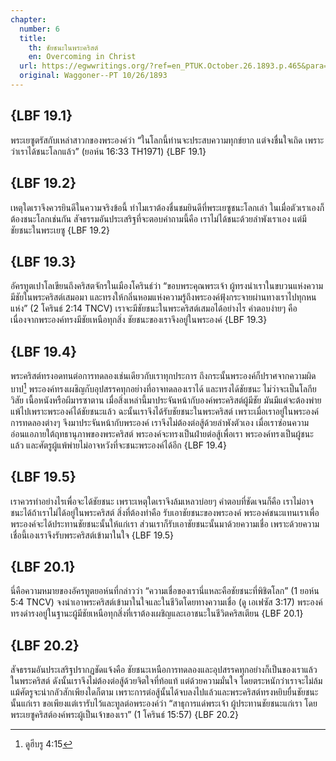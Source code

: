 ```yaml
---
chapter:
  number: 6
  title:
    th: ชัยชนะในพระคริสต์
    en: Overcoming in Christ
  url: https://egwwritings.org/?ref=en_PTUK.October.26.1893.p.465&para=1525.6179
  original: Waggoner--PT 10/26/1893
---
```


## {LBF 19.1}

พระเยซูตรัสกับเหล่าสาวกของพระองค์ว่า “ในโลกนี้ท่านจะประสบความทุกข์ยาก แต่จงชื่นใจเถิด เพราะว่าเราได้ชนะโลกแล้ว” (ยอห์น 16:33 TH1971) {LBF 19.1}

## {LBF 19.2}

เหตุใดเราจึงควรยินดีในความจริงข้อนี้ ทำไมเราต้องชื่นชมยินดีที่พระเยซูชนะโลกเล่า ในเมื่อตัวเราเองก็ต้องชนะโลกเช่นกัน สัจธรรมอันประเสริฐที่จะตอบคำถามนี้คือ เราไม่ได้ชนะด้วยลำพังเราเอง แต่มีชัยชนะในพระเยซู {LBF 19.2}

## {LBF 19.3}

อัครทูตเปาโลเขียนถึงคริสตจักรในเมืองโครินธ์ว่า “ขอบพระคุณพระเจ้า ผู้ทรงนำเราในขบวนแห่งความมีชัยในพระคริสต์เสมอมา และทรงให้กลิ่นหอมแห่งความรู้ถึงพระองค์ฟุ้งกระจายผ่านทางเราไปทุกหนแห่ง” (2 โครินธ์ 2:14 TNCV) เราจะมีชัยชนะในพระคริสต์เสมอได้อย่างไร คำตอบง่ายๆ คือ เนื่องจากพระองค์ทรงมีชัยเหนือทุกสิ่ง ชัยชนะของเราจึงอยู่ในพระองค์ {LBF 19.3}

## {LBF 19.4}

พระคริสต์ทรงอดทนต่อการทดลองเช่นเดียวกับเราทุกประการ ถึงกระนั้นพระองค์ก็ปราศจากความผิดบาป[^1] พระองค์ทรงเผชิญกับอุปสรรคทุกอย่างที่อาจทดลองเราได้ และทรงได้ชัยชนะ ไม่ว่าจะเป็นโลกียวิสัย เนื้อหนังหรือผีมารซาตาน เมื่อสิ่งเหล่านี้มาประจันหน้ากับองค์พระคริสต์ผู้มีชัย มันมีแต่จะต้องพ่ายแพ้ไปเพราะพระองค์ได้ชัยชนะแล้ว ฉะนั้นเราจึงได้รับชัยชนะในพระคริสต์ เพราะเมื่อเราอยู่ในพระองค์ การทดลองต่างๆ จึงมาประจันหน้ากับพระองค์ เราจึงไม่ต้องต่อสู้ด้วยลำพังตัวเอง เมื่อเราซ่อนความอ่อนแอภายใต้ฤทธานุภาพของพระคริสต์ พระองค์จะทรงเป็นฝ่ายต่อสู้เพื่อเรา พระองค์ทรงเป็นผู้ชนะแล้ว และศัตรูผู้แพ้พ่ายไม่อาจหวังที่จะชนะพระองค์ได้อีก {LBF 19.4}

[^1]: ดูฮีบรู 4:15

## {LBF 19.5}

เราควรทำอย่างไรเพื่อจะได้ชัยชนะ เพราะเหตุใดเราจึงล้มเหลวบ่อยๆ คำตอบที่ชัดเจนก็คือ เราไม่อาจชนะได้ถ้าเราไม่ได้อยู่ในพระคริสต์ สิ่งที่ต้องทำคือ รับเอาชัยชนะของพระองค์ พระองค์ชนะแทนเราเพื่อพระองค์จะได้ประทานชัยชนะนั้นให้แก่เรา ส่วนเราก็รับเอาชัยชนะนั้นมาด้วยความเชื่อ เพราะด้วยความเชื่อนี้เองเราจึงรับพระคริสต์เข้ามาในใจ {LBF 19.5}

## {LBF 20.1}

นี่คือความหมายของอัครทูตยอห์นที่กล่าวว่า “ความเชื่อของเรานี่แหละคือชัยชนะที่พิชิตโลก” (1 ยอห์น 5:4 TNCV) จงนำเอาพระคริสต์เข้ามาในใจและในชีวิตโดยทางความเชื่อ (ดู เอเฟซัส 3:17) พระองค์ทรงดำรงอยู่ในฐานะผู้มีชัยเหนือทุกสิ่งที่เราต้องเผชิญและเอาชนะในชีวิตคริสเตียน {LBF 20.1}

## {LBF 20.2}

สัจธรรมอันประเสริฐปรากฏชัดแจ้งคือ ชัยชนะเหนือการทดลองและอุปสรรคทุกอย่างก็เป็นของเราแล้วในพระคริสต์ ดังนั้นเราจึงไม่ต้องต่อสู้ด้วยจิตใจที่ท้อแท้ แต่ด้วยความมั่นใจ โดยตระหนักว่าเราจะไม่ล้มแม้ศัตรูจะน่ากลัวสักเพียงใดก็ตาม เพราะการต่อสู้นั้นได้จบลงไปแล้วและพระคริสต์ทรงหยิบยื่นชัยชนะนั้นแก่เรา ขอเพียงแต่เรารับไว้และทูลต่อพระองค์ว่า “สาธุการแด่พระเจ้า ผู้ประทานชัยชนะแก่เรา โดยพระเยซูคริสต์องค์พระผู้เป็นเจ้าของเรา” (1 โครินธ์ 15:57) {LBF 20.2}
